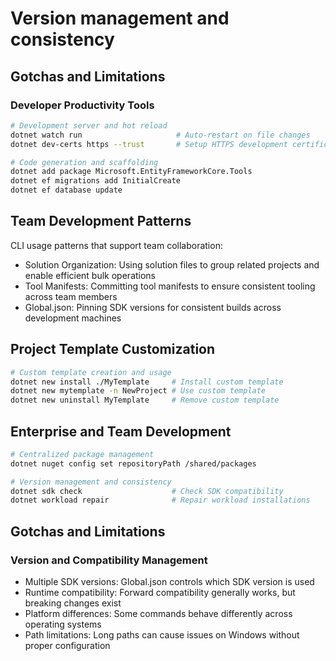 # Version management and consistency
## Gotchas and Limitations
### Developer Productivity Tools

```bash
# Development server and hot reload
dotnet watch run                     # Auto-restart on file changes
dotnet dev-certs https --trust       # Setup HTTPS development certificates

# Code generation and scaffolding
dotnet add package Microsoft.EntityFrameworkCore.Tools
dotnet ef migrations add InitialCreate
dotnet ef database update
```

## Team Development Patterns

CLI usage patterns that support team collaboration:

- Solution Organization: Using solution files to group related projects and enable efficient bulk operations
- Tool Manifests: Committing tool manifests to ensure consistent tooling across team members
- Global.json: Pinning SDK versions for consistent builds across development machines

## Project Template Customization

```bash
# Custom template creation and usage
dotnet new install ./MyTemplate     # Install custom template
dotnet new mytemplate -n NewProject # Use custom template
dotnet new uninstall MyTemplate     # Remove custom template
```

## Enterprise and Team Development

```bash
# Centralized package management
dotnet nuget config set repositoryPath /shared/packages

# Version management and consistency
dotnet sdk check                    # Check SDK compatibility
dotnet workload repair              # Repair workload installations
```

## Gotchas and Limitations

### Version and Compatibility Management

- Multiple SDK versions: Global.json controls which SDK version is used
- Runtime compatibility: Forward compatibility generally works, but breaking changes exist
- Platform differences: Some commands behave differently across operating systems
- Path limitations: Long paths can cause issues on Windows without proper configuration
